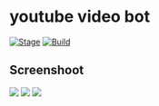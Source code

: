 # youtube video bot

[![Stage](https://img.shields.io/badge/Release-Stable-green)]()
[![Build](https://img.shields.io/badge/Supported_OS-Linux-orange.svg)]()

## Screenshoot

<img src="https://raw.githubusercontent.com/Ch33chOficial/youbot/main/img/20201210_130918.jpg">
</img>
<img src ="https://raw.githubusercontent.com/Ch33chOficial/youbot/main/img/Screenshot_20201210-131841_Termux.jpg">
</img>
<img src="https://raw.githubusercontent.com/Ch33chOficial/youbot/main/img/PSX_20201210_132112.jpg">
</img>